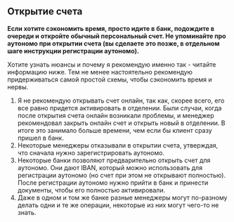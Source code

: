 ## Открытие счета

**Если хотите сэкономить время, просто идите в банк, подождите в очереди и откройте обычный персональный счет. Не
упоминайте про аутономо при открытии счета (вы сделаете это позже, в отдельном шаге инструкции регистрации аутономо).**

Хотите узнать нюансы и почему я рекомендую именно так - читайте информацию ниже. Тем не менее настоятельно рекомендую
придерживаться самой простой схемы, чтобы сэкономить время и нервы.

1. Я не рекомендую открывать счет онлайн, так как, скорее всего, его все равно придется активировать в отделении. Были
   случаи, когда после открытия счета онлайн возникали проблемы, и менеджер рекомендовал закрыть онлайн счет и открыть
   новый в отделении. В итоге это занимало больше времени, чем если бы клиент сразу пришел в банк.
2. Некоторые менеджеры отказывали в открытии счета, утверждая, что сначала нужно зарегистрировать аутономо.
3. Некоторые банки позволяют предварительно открыть счет для аутономо. Они дают IBAN, который можно использовать для
   регистрации аутономо (но счет при этом не открывают полностью). После регистрации аутономо нужно прийти в банк и
   принести документы, чтобы его полностью активировали.
4. Даже в одном и том же банке разные менеджеры могут по-разному делать одни и те же операции, некоторые из них
   могут чего-то не знать.
